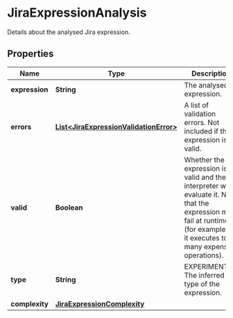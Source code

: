 

# JiraExpressionAnalysis

Details about the analysed Jira expression.

## Properties

Name | Type | Description | Notes
------------ | ------------- | ------------- | -------------
**expression** | **String** | The analysed expression. | 
**errors** | [**List&lt;JiraExpressionValidationError&gt;**](JiraExpressionValidationError.md) | A list of validation errors. Not included if the expression is valid. |  [optional]
**valid** | **Boolean** | Whether the expression is valid and the interpreter will evaluate it. Note that the expression may fail at runtime (for example, if it executes too many expensive operations). | 
**type** | **String** | EXPERIMENTAL. The inferred type of the expression. |  [optional]
**complexity** | [**JiraExpressionComplexity**](JiraExpressionComplexity.md) |  |  [optional]



